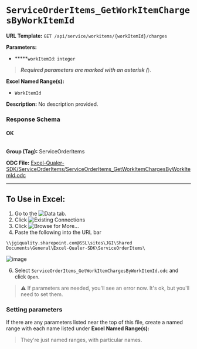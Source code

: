 # `ServiceOrderItems_GetWorkItemChargesByWorkItemId`

**URL Template:**
`GET /api/service/workitems/{workItemId}/charges`

**Parameters:**
- *****`workItemId`: `integer`


> *****Required parameters are marked with an asterisk (*****).

**Excel Named Range(s):**
- `WorkItemId`


**Description:**
No description provided.

### Response Schema

#### OK
```json

```

**Group (Tag):**
ServiceOrderItems

**ODC File:**
[Excel-Qualer-SDK/ServiceOrderItems/ServiceOrderItems_GetWorkItemChargesByWorkItemId.odc](https://github.com/Johnson-Gage-Inspection-Inc/qualer-sdk-odc/blob/main/Excel-Qualer-SDK/ServiceOrderItems/ServiceOrderItems_GetWorkItemChargesByWorkItemId.odc)

---

To Use in Excel:
---

1. Go to the ![`Data`](https://github.com/user-attachments/assets/da437a70-57b3-4c5b-bb01-4910ece19ed1)
 tab.
3. Click ![Existing Connections](https://github.com/user-attachments/assets/a2f1ed67-b2e0-4c23-ac90-68c870e60289)
4. Click ![`Browse for More...`](https://github.com/user-attachments/assets/8e698494-6865-41e7-b6fa-043aea81809a)
5. Paste the following into the URL bar
```
\\jgiquality.sharepoint.com@SSL\sites\JGI\Shared Documents\General\Excel-Qualer-SDK\ServiceOrderItems\
```

![image](https://github.com/user-attachments/assets/1e1a8d87-0377-446d-aaf5-d78562991db3)

6. Select `ServiceOrderItems_GetWorkItemChargesByWorkItemId.odc` and click `Open`.

> ⚠️ If parameters are needed, you'll see an error now. It's ok, but you'll need to set them.

### Setting parameters
If there are any parameters listed near the top of this file, create a named range with each name listed under **Excel Named Range(s):**
> They're just named ranges, with particular names.
